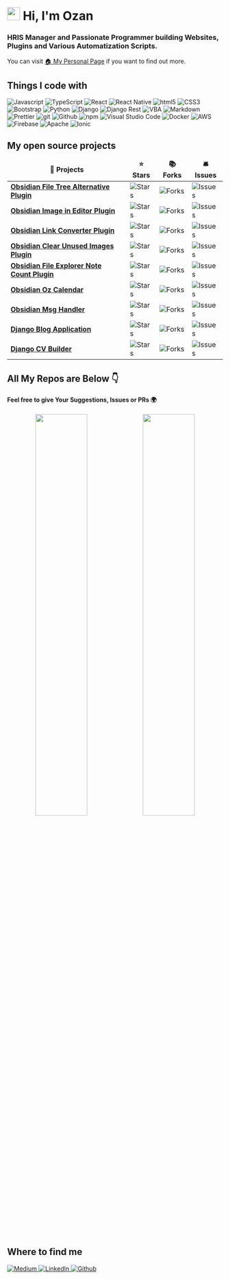 # <img src="https://emojis.slackmojis.com/emojis/images/1531849430/4246/blob-sunglasses.gif?1531849430" width="30"/> Hi, I'm Ozan 

### HRIS Manager and Passionate Programmer building Websites, Plugins and Various Automatization Scripts. </br>
 
You can visit <a href="https://ozan.pl">🏠 My Personal Page</a> if you want to find out more.
 
## Things I code with
<p>
  <img alt="Javascript" src="https://img.shields.io/badge/javascript-%23323330.svg?style=flat-square&logo=javascript&logoColor=%23F7DF1E" />
  <img alt="TypeScript" src="https://img.shields.io/badge/-TypeScript-007ACC?style=flat-square&logo=typescript&logoColor=white" />
  <img alt="React" src="https://img.shields.io/badge/-React-45b8d8?style=flat-square&logo=react&logoColor=white" />
  <img alt="React Native" src="https://img.shields.io/badge/react_native-%2320232a.svg?style=flat-square&logo=react&logoColor=%2361DAF" />
  <img alt="html5" src="https://img.shields.io/badge/-HTML5-E34F26?style=flat-square&logo=html5&logoColor=white" />
  <img alt="CSS3" src="https://img.shields.io/badge/css3-%231572B6.svg?style=flat-square&logo=css3&logoColor=white" />
  <img alt="Bootstrap" src="https://img.shields.io/badge/bootstrap-%23563D7C.svg?style=flat-square&logo=bootstrap&logoColor=white" />
  <img alt="Python" src="https://img.shields.io/badge/python-3670A0?style=flat-square&logo=python&logoColor=ffdd54" />
  <img alt="Django" src="https://img.shields.io/badge/django-%23092E20.svg?style=flat-square&logo=django&logoColor=white" />
  <img alt="Django Rest" src="https://img.shields.io/badge/DJANGO-REST-ff1709?style=flat-square&logo=django&logoColor=white&color=ff1709&labelColor=gray" />
  <img alt="VBA" src="https://img.shields.io/badge/VBA-white" />
  <img alt="Markdown" src="https://img.shields.io/badge/markdown-%23000000.svg?style=flat-square&logo=markdown&logoColor=white" />
  <img alt="Prettier" src="https://img.shields.io/badge/-Prettier-F7B93E?style=flat-square&logo=prettier&logoColor=white" />
  <img alt="git" src="https://img.shields.io/badge/-Git-F05032?style=flat-square&logo=git&logoColor=white" />
  <img alt="Github" src="https://img.shields.io/badge/github-%23121011.svg?style=flat-square&logo=github&logoColor=white" />
  <img alt="npm" src="https://img.shields.io/badge/-NPM-CB3837?style=flat-square&logo=npm&logoColor=white" />
  <img alt="Visual Studio Code" src="https://img.shields.io/badge/Visual%20Studio%20Code-0078d7.svg?style=flat-square&logo=visual-studio-code&logoColor=white" />
  <img alt="Docker" src="https://img.shields.io/badge/-Docker-46a2f1?style=flat-square&logo=docker&logoColor=white" />
  <img alt="AWS" src="https://img.shields.io/badge/AWS-%23FF9900.svg?style=flat-square&logo=amazon-aws&logoColor=whitee" />
  <img alt="Firebase" src="https://img.shields.io/badge/firebase-%23039BE5.svg?style=flat-square&logo=firebase" />
  <img alt="Apache" src="https://img.shields.io/badge/apache-%23D42029.svg?style=flat-square&logo=apache&logoColor=white" />
  <img alt="Ionic" src="https://img.shields.io/badge/Ionic-3880FF.svg?style=flat-square&logo=ionic&logoColor=white" />
</p>

## My open source projects

<table>
  <thead align="center">
    <tr border: none;>
      <td><b>🎁 Projects</b></td>
      <td><b>⭐ Stars</b></td>
      <td><b>📚 Forks</b></td>
      <td><b>🛎 Issues</b></td>
    </tr>
  </thead>
  <tbody>
    <tr>
      <td><a href="https://github.com/ozntel/file-tree-alternative"><b>Obsidian File Tree Alternative Plugin</b></a></td>
      <td><img alt="Stars" src="https://img.shields.io/github/stars/ozntel/file-tree-alternative?style=flat-square&labelColor=343b41"/></td>
      <td><img alt="Forks" src="https://img.shields.io/github/forks/ozntel/file-tree-alternative?style=flat-square&labelColor=343b41"/></td>
      <td><img alt="Issues" src="https://img.shields.io/github/issues/ozntel/file-tree-alternative?style=flat-square&labelColor=343b41"/></td>
    </tr>
    <tr>
      <td><a href="https://github.com/ozntel/oz-image-in-editor-obsidian"><b>Obsidian Image in Editor Plugin</b></a></td>
      <td><img alt="Stars" src="https://img.shields.io/github/stars/ozntel/oz-image-in-editor-obsidian?style=flat-square&labelColor=343b41"/></td>
      <td><img alt="Forks" src="https://img.shields.io/github/forks/ozntel/oz-image-in-editor-obsidian?style=flat-square&labelColor=343b41"/></td>
      <td><img alt="Issues" src="https://img.shields.io/github/issues/ozntel/oz-image-in-editor-obsidian?style=flat-square&labelColor=343b41"/></td>
    </tr>
    <tr>
      <td><a href="https://github.com/ozntel/obsidian-link-converter"><b>Obsidian Link Converter Plugin</b></a></td>
      <td><img alt="Stars" src="https://img.shields.io/github/stars/ozntel/obsidian-link-converter?style=flat-square&labelColor=343b41"/></td>
      <td><img alt="Forks" src="https://img.shields.io/github/forks/ozntel/obsidian-link-converter?style=flat-square&labelColor=343b41"/></td>
      <td><img alt="Issues" src="https://img.shields.io/github/issues/ozntel/obsidian-link-converter?style=flat-square&labelColor=343b41"/></td>
    </tr>
    <tr>
      <td><a href="https://github.com/ozntel/oz-clear-unused-images-obsidian"><b>Obsidian Clear Unused Images Plugin</b></a></td>
      <td><img alt="Stars" src="https://img.shields.io/github/stars/ozntel/oz-clear-unused-images-obsidian?style=flat-square&labelColor=343b41"/></td>
      <td><img alt="Forks" src="https://img.shields.io/github/forks/ozntel/oz-clear-unused-images-obsidian?style=flat-square&labelColor=343b41"/></td>
      <td><img alt="Issues" src="https://img.shields.io/github/issues/ozntel/oz-clear-unused-images-obsidian?style=flat-square&labelColor=343b41"/></td>
    </tr>
    <tr>
      <td><a href="https://github.com/ozntel/file-explorer-note-count"><b>Obsidian File Explorer Note Count Plugin</b></a></td>
      <td><img alt="Stars" src="https://img.shields.io/github/stars/ozntel/file-explorer-note-count?style=flat-square&labelColor=343b41"/></td>
      <td><img alt="Forks" src="https://img.shields.io/github/forks/ozntel/file-explorer-note-count?style=flat-square&labelColor=343b41"/></td>
      <td><img alt="Issues" src="https://img.shields.io/github/issues/ozntel/file-explorer-note-count?style=flat-square&labelColor=343b41"/></td>
    </tr>
    <tr>
      <td><a href="https://github.com/ozntel/Django-Blog-Application"><b>Obsidian Oz Calendar</b></a></td>
      <td><img alt="Stars" src="https://img.shields.io/github/stars/ozntel/oz-calendar?style=flat-square&labelColor=343b41"/></td>
      <td><img alt="Forks" src="https://img.shields.io/github/forks/ozntel/oz-calendar?style=flat-square&labelColor=343b41"/></td>
      <td><img alt="Issues" src="https://img.shields.io/github/issues/ozntel/oz-calendar?style=flat-square&labelColor=343b41"/></td>
    </tr>
   <tr>
      <td><a href="https://github.com/ozntel/Django-Blog-Application"><b>Obsidian Msg Handler</b></a></td>
      <td><img alt="Stars" src="https://img.shields.io/github/stars/ozntel/obsidian-msg-handler?style=flat-square&labelColor=343b41"/></td>
      <td><img alt="Forks" src="https://img.shields.io/github/forks/ozntel/obsidian-msg-handler?style=flat-square&labelColor=343b41"/></td>
      <td><img alt="Issues" src="https://img.shields.io/github/issues/ozntel/obsidian-msg-handler?style=flat-square&labelColor=343b41"/></td>
    </tr>
    <tr>
      <td><a href="https://github.com/ozntel/Django-Blog-Application"><b>Django Blog Application</b></a></td>
      <td><img alt="Stars" src="https://img.shields.io/github/stars/ozntel/Django-Blog-Application?style=flat-square&labelColor=343b41"/></td>
      <td><img alt="Forks" src="https://img.shields.io/github/forks/ozntel/Django-Blog-Application?style=flat-square&labelColor=343b41"/></td>
      <td><img alt="Issues" src="https://img.shields.io/github/issues/ozntel/Django-Blog-Application?style=flat-square&labelColor=343b41"/></td>
    </tr>
    <tr>
      <td><a href="https://github.com/ozntel/django-cv-builder"><b>Django CV Builder</b></a></td>
      <td><img alt="Stars" src="https://img.shields.io/github/stars/ozntel/django-cv-builder?style=flat-square&labelColor=343b41"/></td>
      <td><img alt="Forks" src="https://img.shields.io/github/forks/ozntel/django-cv-builder?style=flat-square&labelColor=343b41"/></td>
      <td><img alt="Issues" src="https://img.shields.io/github/issues/ozntel/django-cv-builder?style=flat-square&labelColor=343b41"/></td>
    </tr>
  </tbody>
</table>

## All My Repos are Below 👇

#### Feel free to give Your Suggestions, Issues or PRs 🌍

<p align="center">
  <img width="49%" src="https://github-readme-stats.vercel.app/api?username=ozntel&show_icons=true&theme=tokyonight" />
  <img width="49%" src="https://github-readme-streak-stats.herokuapp.com/?user=ozntel&theme=tokyonight" />
</p>

## Where to find me
<p>
 <a href="https://ozantellioglu.medium.com/" target="_blank">
  <img alt="Medium" src="https://img.shields.io/badge/medium-%2312100E.svg?&style=for-the-badge&logo=medium&logoColor=white" />
 </a>
 <a href="https://www.linkedin.com/in/ozantellioglu/" target="_blank">
  <img alt="LinkedIn" src="https://img.shields.io/badge/linkedin-%230077B5.svg?&style=for-the-badge&logo=linkedin&logoColor=white" />
 </a> 
 <a href="https://github.com/ozntel" target="_blank">
  <img alt="Github" src="https://img.shields.io/badge/GitHub-%2312100E.svg?&style=for-the-badge&logo=Github&logoColor=white" />
 </a>
</p>
